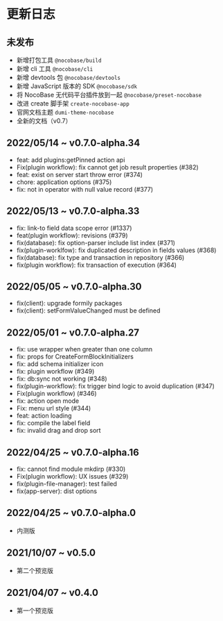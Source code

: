 # 更新日志

## 未发布

- 新增打包工具 `@nocobase/build`
- 新增 cli 工具 `@nocobase/cli`
- 新增 devtools 包 `@nocobase/devtools`
- 新增 JavaScript 版本的 SDK `@nocobase/sdk`
- 将 NocoBase 无代码平台插件放到一起 `@nocobase/preset-nocobase`
- 改进 create 脚手架 `create-nocobase-app`
- 官网文档主题 `dumi-theme-nocobase`
- 全新的文档（v0.7）

## 2022/05/14 ~ v0.7.0-alpha.34

- feat: add plugins:getPinned action api
- Fix(plugin workflow): fix cannot get job result properties (#382)
- feat: exist on server start throw error (#374)
- chore: application options (#375)
- fix: not in operator with null value record (#377)

## 2022/05/13 ~ v0.7.0-alpha.33

- fix: link-to field data scope error  (#1337)
- feat(plugin workflow): revisions (#379)
- fix(database): fix option-parser include list index (#371)
- fix(plugin-worklfow): fix duplicated description in fields values (#368)
- fix(database): fix type and transaction in repository (#366)
- fix(plugin workflow): fix transaction of execution (#364)

## 2022/05/05 ~ v0.7.0-alpha.30

- fix(client): upgrade formily packages
- fix(client): setFormValueChanged must be defined

## 2022/05/01 ~ v0.7.0-alpha.27

- fix: use wrapper when greater than one column
- fix: props for CreateFormBlockInitializers
- fix: add schema initializer icon
- fix: plugin workflow (#349)
- fix: db:sync not working (#348)
- fix(plugin-workflow): fix trigger bind logic to avoid duplication (#347)
- Fix(plugin workflow) (#346)
- fix: action open mode
- Fix: menu url style (#344)
- feat: action loading
- fix: compile the label field
- fix: invalid drag and drop sort

## 2022/04/25 ~ v0.7.0-alpha.16

- fix: cannot find module mkdirp (#330)
- Fix(plugin workflow): UX issues (#329)
- fix(plugin-file-manager): test failed
- fix(app-server): dist options

## 2022/04/25 ~ v0.7.0-alpha.0

- 内测版

## 2021/10/07 ~ v0.5.0

- 第二个预览版

## 2021/04/07 ~ v0.4.0

- 第一个预览版
